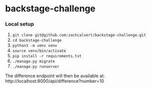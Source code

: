 # backstage-challenge

### Local setup
1. `git clone git@github.com:zachcalvert/backstage-challenge.git`
2. `cd backstage-challenge`
3. `python3 -m venv venv`
4. `source venv/bin/activate`
3. `pip install -r requirements.txt`
4. `./manage.py migrate`
5. `./manage.py runserver`

The difference endpoint will then be available at: http://localhost:8000/api/difference?number=10
